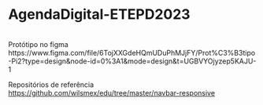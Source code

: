 # AgendaDigital-ETEPD2023

<br>
Protótipo no figma
<br>
https://www.figma.com/file/6TojXXGdeHQmUDuPhMJjFY/Prot%C3%B3tipo-Pi2?type=design&node-id=0%3A1&mode=design&t=UGBVYOjyzep5KAJU-1 


<!-- Vídeos de Referência

NavBar responsiva
https://www.youtube.com/watch?v=PwWHL3RyQgk -->


<!-- Converter pixels para REM

https://nekocalc.com/px-to-rem-converter -->


<!-- Hover
https://www.youtube.com/watch?v=AEM3ssmyFMo -->

Repositórios de referência
https://github.com/wilsmex/edu/tree/master/navbar-responsive